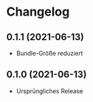 # Changelog

## 0.1.1 (2021-06-13)

- Bundle-Größe reduziert

## 0.1.0 (2021-06-13)

- Ursprüngliches Release
